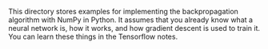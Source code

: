 This directory stores examples for implementing the backpropagation algorithm with NumPy in Python. It assumes that you already know what a neural network is, how it works, and how gradient descent is used to train it. You can learn these things in the Tensorflow notes.
